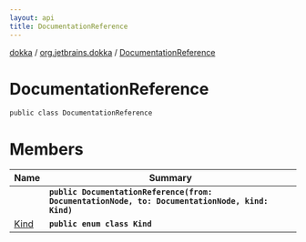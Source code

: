 ```yaml
---
layout: api
title: DocumentationReference
---
```

[dokka](../../index.html) / [org.jetbrains.dokka](../index.html) / [DocumentationReference](index.html)


# DocumentationReference


```
public class DocumentationReference
```

# Members

| Name | Summary |
|------|---------|
|[<init>](_init_.html)|**`public DocumentationReference(from: DocumentationNode, to: DocumentationNode, kind: Kind)`**|
|[Kind](Kind/index.html)|**`public enum class Kind`**|

